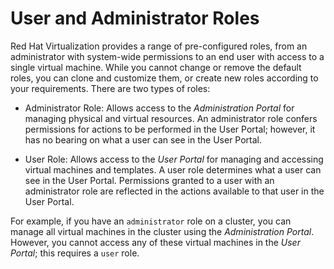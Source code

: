 # User and Administrator Roles

Red Hat Virtualization provides a range of pre-configured roles, from an administrator with system-wide permissions to an end user with access to a single virtual machine. While you cannot change or remove the default roles, you can clone and customize them, or create new roles according to your requirements. There are two types of roles:

* Administrator Role: Allows access to the *Administration Portal* for managing physical and virtual resources. An administrator role confers permissions for actions to be performed in the User Portal; however, it has no bearing on what a user can see in the User Portal.

* User Role: Allows access to the *User Portal* for managing and accessing virtual machines and templates. A user role determines what a user can see in the User Portal. Permissions granted to a user with an administrator role are reflected in the actions available to that user in the User Portal.

For example, if you have an `administrator` role on a cluster, you can manage all virtual machines in the cluster using the *Administration Portal*. However, you cannot access any of these virtual machines in the *User Portal*; this requires a `user` role.
